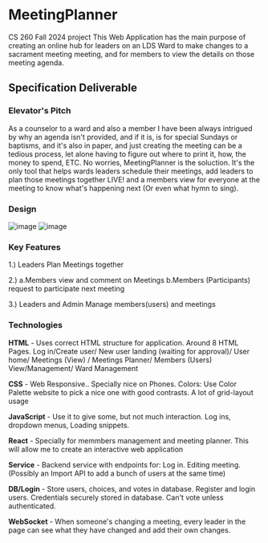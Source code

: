 # MeetingPlanner
CS 260 Fall 2024 project 
This Web Application has the main purpose of creating an online hub for leaders on an LDS Ward to make changes to a sacrament meeting meeting, and for members to view the details on those meeting agenda.

## Specification Deliverable
### Elevator's Pitch

As a counselor to a ward and also a member I have been always intrigued by why an agenda isn't provided, and if it is, is for special Sundays or baptisms, and it's also in paper, and just creating the meeting can be a tedious process, let alone having to figure out where to print it, how, the money to spend, ETC. No worries, MeetingPlanner is the soluction. It's the only tool that helps wards leaders schedule their meetings, add leaders to plan those meetings together LIVE! and a members view for everyone at the meeting to know what's happening next (Or even what hymn to sing). 

### Design
![image](https://github.com/user-attachments/assets/538b32a9-6277-4592-89c8-f3ea209f588b)
![image](https://github.com/user-attachments/assets/c30760c9-8cb8-42bd-b813-54e1dd55aee5)

### Key Features
1.) Leaders Plan Meetings together

2.) a.Members view and comment on Meetings
    b.Members (Participants) request to participate next meeting
    
3.) Leaders and Admin Manage members(users) and meetings


### Technologies 

**HTML** - Uses correct HTML structure for application. Around 8 HTML Pages. Log in/Create user/ New user landing (waiting for approval)/ User home/ Meetings (View) / Meetings Planner/ Members (Users) View/Management/ Ward Management

**CSS** - Web Responsive.. Specially nice on Phones. Colors: Use Color Palette website to pick a nice one with good contrasts. A lot of grid-layout usage

**JavaScript** - Use it to give some, but not much interaction. Log ins, dropdown menus, Loading snippets.

**React** - Specially for memmbers management and meeting planner. This will allow me to create an interactive web application

**Service** - Backend service with endpoints for: 
Log in.
Editing meeting.
(Possibly an Import API to add a bunch of users at the same time)

**DB/Login** - Store users, choices, and votes in database. Register and login users. Credentials securely stored in database. Can't vote unless authenticated.

**WebSocket** - When someone's changing a meeting, every leader in the page can see what they have changed and add their own changes.
